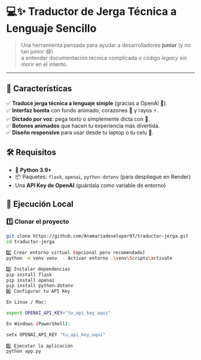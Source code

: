 # 💻✨ Traductor de Jerga Técnica a Lenguaje Sencillo

> Una herramienta pensada para ayudar a desarrolladores **junior** (y no tan junior 😅)  
> a entender documentación técnica complicada o código *legacy* sin morir en el intento.  

---

## 🌟 Características

✅ **Traduce jerga técnica a lenguaje simple** (gracias a OpenAI 🤖).  
✅ **Interfaz bonita** con fondo animado, corazones 💜 y rayos ⚡.  
✅ **Dictado por voz**: pega texto o simplemente dicta con 🎤.    
✅ **Botones animados** que hacen tu experiencia más divertida.  
✅ **Diseño responsive** para usar desde tu laptop o tu celu 📱. 

## 🛠️ Requisitos

- 🐍 **Python 3.9+**
- 📦 Paquetes: `flask`, `openai`, `python-dotenv` (para despliegue en Render)
- Una **API Key de OpenAI** (guárdala como variable de entorno)

## 🚀 Ejecución Local

### 1️⃣ Clonar el proyecto
```bash
git clone https://github.com/Anamariadeveloper97/traductor-jerga.git
cd traductor-jerga 

2️⃣ Crear entorno virtual (opcional pero recomendado)
python -m venv venv  - Activar entorno .\venv\Scripts\activate 

3️⃣ Instalar dependencias
pip install flask  
pip install openai
pip install python-dotenv
4️⃣ Configurar tu API Key

En Linux / Mac:

export OPENAI_API_KEY="tu_api_key_aqui"

En Windows (PowerShell):

setx OPENAI_API_KEY "tu_api_key_aqui" 
 
5️⃣ Ejecutar la aplicación
python app.py